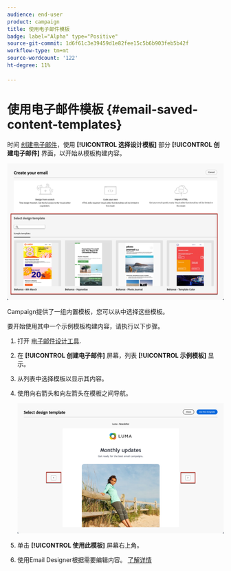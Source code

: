 ```yaml
---
audience: end-user
product: campaign
title: 使用电子邮件模板
badge: label="Alpha" type="Positive"
source-git-commit: 1d6f61c3e39459d1e82fee15c5b6b903feb5b42f
workflow-type: tm+mt
source-wordcount: '122'
ht-degree: 11%

---
```


# 使用电子邮件模板 {#email-saved-content-templates}

时间 [创建电子邮件](../email/create-email.md)，使用 **[!UICONTROL 选择设计模板]** 部分 **[!UICONTROL 创建电子邮件]** 界面，以开始从模板构建内容。

![](assets/email_designer-sample-templates.png)

Campaign提供了一组内置模板，您可以从中选择这些模板。

要开始使用其中一个示例模板构建内容，请执行以下步骤。

1. 打开 [电子邮件设计工具](create-email-content.md).

1. 在 **[!UICONTROL 创建电子邮件]** 屏幕，列表 **[!UICONTROL 示例模板]**  显示。

1. 从列表中选择模板以显示其内容。

1. 使用向右箭头和向左箭头在模板之间导航。

   ![](assets/email_designer-sample-templates-navigate.png)

1. 单击 **[!UICONTROL 使用此模板]** 屏幕右上角。

1. 使用Email Designer根据需要编辑内容。 [了解详情](create-email-content.md)

